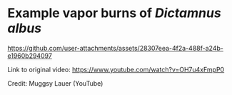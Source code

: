 # Example vapor burns of *Dictamnus albus*


https://github.com/user-attachments/assets/28307eea-4f2a-488f-a24b-e1960b294097

Link to original video: https://www.youtube.com/watch?v=OH7u4xFmpP0

Credit: Muggsy Lauer (YouTube)



